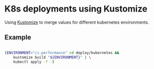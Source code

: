# K8s deployments using Kustomize

Using [Kustomize](https://kustomize.io/) to merge values for different kubernetes environments.

## Example

```bash

(ENVIRONMENT="ci-performance" cd deploy/kubernetes &&
    kustomize build "${ENVIRONMENT}" | \
    kubectl apply -f -)
```
